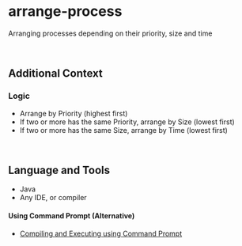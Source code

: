 # arrange-process

Arranging processes depending on their priority, size and time

<br>

## Additional Context

### Logic

- Arrange by Priority (highest first)
- If two or more has the same Priority, arrange by Size (lowest first)
- If two or more has the same Size, arrange by Time (lowest first)

<br>

## Language and Tools

- Java
- Any IDE, or compiler

#### Using Command Prompt (Alternative)

- <a href="https://github.com/rynrsts/sorting/blob/main/command-prompt.md">Compiling and Executing using Command Prompt</a>
